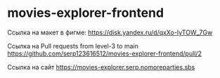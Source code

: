 # movies-explorer-frontend

Ссылка на макет в фигме: https://disk.yandex.ru/d/qxXo-IyTOW_7Gw

Ссылка на Pull requests from level-3 to main https://github.com/serp123616512/movies-explorer-frontend/pull/2

Ссылка на сайт https://movies-explorer.serp.nomoreparties.sbs
